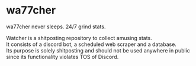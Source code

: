 # wa77cher
wa77cher never sleeps. 24/7 grind stats.

Watcher is a shitposting repository to collect amusing stats.   
It consists of a discord bot, a scheduled web scraper and a database.  
Its purpose is solely shitposting and should not be used anywhere in public since its functionality violates TOS of Discord.
